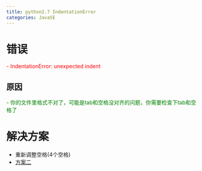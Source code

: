 ```yaml
---
title: python2.7 IndentationError
categories: JavaSE
---
```


# 错误
<font color=red>
- IndentationError: unexpected indent
</font>

## 原因
<font color=green>
- 你的文件里格式不对了，可能是tab和空格没对齐的问题，你需要检查下tab和空格了
</font>

# 解决方案
- 重新调整空格(4个空格)
- [方案二](http://dikar.iteye.com/blog/308934)